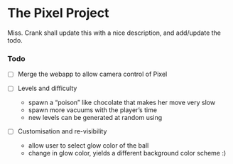 # The Pixel Project
Miss. Crank shall update this with a nice description, and add/update the todo.
### Todo
 - [ ] Merge the webapp to allow camera control of Pixel
 - [ ] Levels and difficulty
	- spawn a “poison” like chocolate that makes her move very slow
	- spawn more vacuums with the player’s time
	- new levels can be generated at random using 
	
 - [ ] Customisation and re-visibility
	- allow user to select glow color of the ball
	- change in glow color, yields a different background color scheme :)
